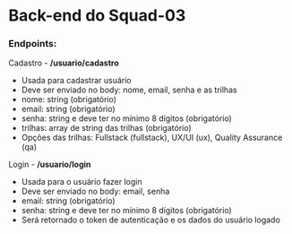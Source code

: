<h1>Back-end do Squad-03</h1>

<h3>Endpoints:</h3>

<p>Cadastro - <b>/usuario/cadastro</b></p>
<ul>
    <li>Usada para cadastrar usuário</li>
    <li>Deve ser enviado no body: nome, email, senha e as trilhas</li>
    <li>nome: string (obrigatório)</li>
    <li>email: string (obrigatório)</li>
    <li>senha: string e deve ter no mínimo 8 dígitos (obrigatório)</li>
    <li>trilhas: array de string das trilhas (obrigatório)</li>
    <li>Opções das trilhas: Fullstack (fullstack), UX/UI (ux), Quality Assurance (qa)</li>
</ul>

<p>Login - <b>/usuario/login</b></p>
<ul>
    <li>Usada para o usuário fazer login</li>
    <li>Deve ser enviado no body: email, senha</li>
    <li>email: string (obrigatório)</li>
    <li>senha: string e deve ter no mínimo 8 dígitos (obrigatório)</li>
    <li>Será retornado o token de autenticação e os dados do usuário logado</li>
</ul>
